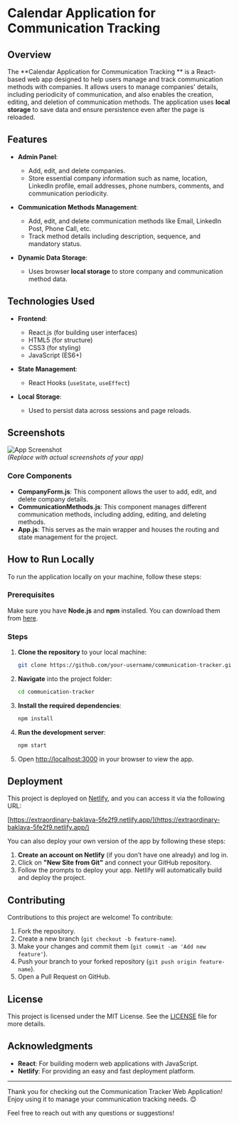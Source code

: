 # Calendar Application for Communication Tracking 

## Overview

The **Calendar Application for Communication Tracking ** is a React-based web app designed to help users manage and track communication methods with companies. It allows users to manage companies' details, including periodicity of communication, and also enables the creation, editing, and deletion of communication methods. The application uses **local storage** to save data and ensure persistence even after the page is reloaded.

## Features

- **Admin Panel**: 
  - Add, edit, and delete companies.
  - Store essential company information such as name, location, LinkedIn profile, email addresses, phone numbers, comments, and communication periodicity.
  
- **Communication Methods Management**: 
  - Add, edit, and delete communication methods like Email, LinkedIn Post, Phone Call, etc.
  - Track method details including description, sequence, and mandatory status.

- **Dynamic Data Storage**: 
  - Uses browser **local storage** to store company and communication method data.
  
## Technologies Used

- **Frontend**: 
  - React.js (for building user interfaces)
  - HTML5 (for structure)
  - CSS3 (for styling)
  - JavaScript (ES6+)

- **State Management**: 
  - React Hooks (`useState`, `useEffect`)

- **Local Storage**: 
  - Used to persist data across sessions and page reloads.

## Screenshots

![App Screenshot](https://via.placeholder.com/800x400)  
*(Replace with actual screenshots of your app)*


### Core Components

- **CompanyForm.js**: This component allows the user to add, edit, and delete company details.
- **CommunicationMethods.js**: This component manages different communication methods, including adding, editing, and deleting methods.
- **App.js**: This serves as the main wrapper and houses the routing and state management for the project.

## How to Run Locally

To run the application locally on your machine, follow these steps:

### Prerequisites

Make sure you have **Node.js** and **npm** installed. You can download them from [here](https://nodejs.org/).

### Steps

1. **Clone the repository** to your local machine:

    ```bash
    git clone https://github.com/your-username/communication-tracker.git
    ```

2. **Navigate** into the project folder:

    ```bash
    cd communication-tracker
    ```

3. **Install the required dependencies**:

    ```bash
    npm install
    ```

4. **Run the development server**:

    ```bash
    npm start
    ```

5. Open [http://localhost:3000](http://localhost:3000) in your browser to view the app.

## Deployment

This project is deployed on [Netlify](https://www.netlify.com/), and you can access it via the following URL:

[https://extraordinary-baklava-5fe2f9.netlify.app/](https://extraordinary-baklava-5fe2f9.netlify.app/)

You can also deploy your own version of the app by following these steps:

1. **Create an account on Netlify** (if you don’t have one already) and log in.
2. Click on **"New Site from Git"** and connect your GitHub repository.
3. Follow the prompts to deploy your app. Netlify will automatically build and deploy the project.

## Contributing

Contributions to this project are welcome! To contribute:

1. Fork the repository.
2. Create a new branch (`git checkout -b feature-name`).
3. Make your changes and commit them (`git commit -am 'Add new feature'`).
4. Push your branch to your forked repository (`git push origin feature-name`).
5. Open a Pull Request on GitHub.

## License

This project is licensed under the MIT License. See the [LICENSE](LICENSE) file for more details.

## Acknowledgments

- **React**: For building modern web applications with JavaScript.
- **Netlify**: For providing an easy and fast deployment platform.

---

Thank you for checking out the Communication Tracker Web Application! Enjoy using it to manage your communication tracking needs. 😊

Feel free to reach out with any questions or suggestions!
